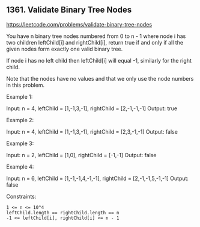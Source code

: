 ## 1361. Validate Binary Tree Nodes

https://leetcode.com/problems/validate-binary-tree-nodes

You have n binary tree nodes numbered from 0 to n - 1 where node i has two children leftChild[i] and rightChild[i], return true if and only if all the given nodes form exactly one valid binary tree.

If node i has no left child then leftChild[i] will equal -1, similarly for the right child.

Note that the nodes have no values and that we only use the node numbers in this problem.

Example 1:

Input: n = 4, leftChild = [1,-1,3,-1], rightChild = [2,-1,-1,-1]
Output: true

Example 2:

Input: n = 4, leftChild = [1,-1,3,-1], rightChild = [2,3,-1,-1]
Output: false

Example 3:

Input: n = 2, leftChild = [1,0], rightChild = [-1,-1]
Output: false

Example 4:

Input: n = 6, leftChild = [1,-1,-1,4,-1,-1], rightChild = [2,-1,-1,5,-1,-1]
Output: false

Constraints:

    1 <= n <= 10^4
    leftChild.length == rightChild.length == n
    -1 <= leftChild[i], rightChild[i] <= n - 1
